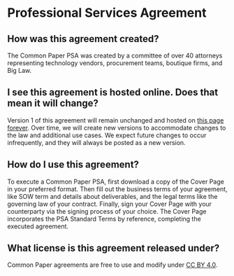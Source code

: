 # Professional Services Agreement

## How was this agreement created?

The Common Paper PSA was created by a committee of over 40 attorneys representing technology vendors, procurement teams, boutique firms, and Big Law.

## I see this agreement is hosted online. Does that mean it will change?

Version 1 of this agreement will remain unchanged and hosted on [this page forever](https://commonpaper.com/standards/professional-services-agreement/1.0). Over time, we will create new versions to accommodate changes to the law and additional use cases. We expect future changes to occur infrequently, and they will always be posted as a new version.

## How do I use this agreement?

To execute a Common Paper PSA, first download a copy of the Cover Page in your preferred format. Then fill out the business terms of your agreement, like SOW term and details about deliverables, and the legal terms like the governing law of your contract. Finally, sign your Cover Page with your counterparty via the signing process of your choice. The Cover Page incorporates the PSA Standard Terms by reference, completing the executed agreement.

## What license is this agreement released under?

Common Paper agreements are free to use and modify under [CC BY 4.0](https://creativecommons.org/licenses/by/4.0/).
